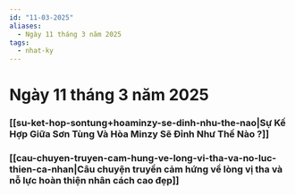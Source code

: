 ```yaml
---
id: "11-03-2025"
aliases:
  - Ngày 11 tháng 3 năm 2025
tags:
  - nhat-ky
---
```


# Ngày 11 tháng 3 năm 2025

### [[su-ket-hop-sontung+hoaminzy-se-dinh-nhu-the-nao|Sự Kế Hợp Giữa Sơn Tùng Và Hòa Minzy Sẽ Đỉnh Như Thế Nào ?]]

### [[cau-chuyen-truyen-cam-hung-ve-long-vi-tha-va-no-luc-thien-ca-nhan|Câu chuyện truyền cảm hứng về lòng vị tha và nỗ lực hoàn thiện nhân cách cao đẹp]]
